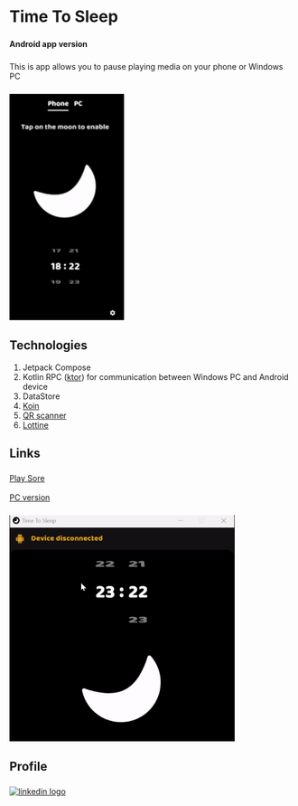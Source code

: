 
<h1 align="left">Time To Sleep</h1>  

###  

<h4 align="left">Android  app version</h4>

###  

<p align="left">This is app allows you to pause playing media on your phone or Windows PC</p>  

###  

<div align="left">  
  <img height="400" src="https://github.com/VadimZhuk0v/TimeToSleep/blob/main/assets/phne.gif?raw=true"  />  
</div>  

###  
<h2 align="left">Technologies</h4>

1. Jetpack Compose
2. Kotlin RPC ([ktor](https://github.com/ktorio/ktor)) for communication between Windows PC and Android device
3. DataStore
4. [Koin](https://github.com/InsertKoinIO/koin)
5. [QR scanner](https://github.com/Chaintech-Network/QRKitComposeMultiplatform)
6. [Lottine](https://github.com/airbnb/lottie-android)


###  

<h2 align="left">Links</h2>

###  

[Play Sore](https://play.google.com/store/apps/details?id=com.vadmax.timetosleep.app/)</br>  
[PC version](https://github.com/VadimZhuk0v/Time-To-Sleep-KMP)

###  

<div align="left">  
  <img height="400" src="https://github.com/VadimZhuk0v/TimeToSleep/blob/main/assets/pc_info.gif?raw=true"  />  
</div>  

###  

<h2 align="left">Profile</h2>

###  

<div align="left">  
  <a href="https://www.linkedin.com/in/vadim-zhukov-4b5022167?utm_source=share&utm_campaign=share_via&utm_content=profile&utm_medium=android_app" target="_blank">  
  <img src="https://raw.githubusercontent.com/maurodesouza/profile-readme-generator/master/src/assets/icons/social/linkedin/default.svg" width="52" height="40" alt="linkedin logo"  />  
  </a>  
</div>  

###